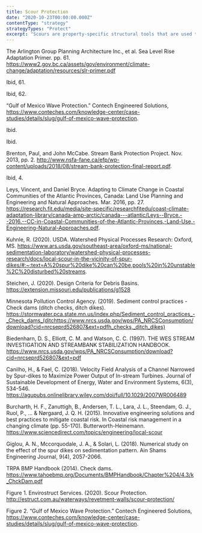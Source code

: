 ```yaml
---
title: Scour Protection
date: "2020-10-23T00:00:00.000Z"
contentType: "strategy"
strategyTypes: "Protect"
excerpt: "Scours are property-specific structural tools that are used to protect shoreline structures or building foundations from exposure to the corrosive effects of moving water."
---
```


<!-- Regular citations -->
[^1]:
  The Arlington Group Planning Architecture Inc., et al. Sea Level Rise Adaptation Primer. pp. 61. https://www2.gov.bc.ca/assets/gov/environment/climate-change/adaptation/resources/slr-primer.pdf
[^2]:
  Ibid, 61.
[^3]:
  Ibid, 62.
[^4]:
  “Gulf of Mexico Wave Protection.” Contech Engineered Solutions, https://www.conteches.com/knowledge-center/case-studies/details/slug/gulf-of-mexico-wave-protection.     
[^5]:
  Ibid.
[^6]:
  Ibid.
[^7]:
  Brenton, Paul, and John McCabe. Stream Bank Protection Project. Nov. 2013, pp. 2. http://www.nsfa-fane.ca/efp/wp-content/uploads/2018/08/stream-bank-protection-final-report.pdf.
[^8]:
  Ibid, 4.
[^9]:
  Leys, Vincent, and Daniel Bryce. Adapting to Climate Change in Coastal Communities of the Atlantic Provinces, Canada: Land Use Planning and Engineering and Natural Approaches. Mar. 2016, pp. 27. https://research.fit.edu/media/site-specific/researchfitedu/coast-climate-adaptation-library/canada-amp-arctic/canada---atlantic/Leys--Bryce.--2016.--CC-in-Coastal-Communities-of-the-Atlantic-Provinces,-Land-Use,-Engineering-Natural-Approaches.pdf.
[^10]:  
  Kuhnle, R. (2020). USDA. Watershed Physical Processes Research: Oxford, MS. https://www.ars.usda.gov/southeast-area/oxford-ms/national-sedimentation-laboratory/watershed-physical-processes-research/docs/local-scour-in-the-vicinity-of-spur-dikes/#:~:text=A%20spur%20dike%20can%20be,pools%20in%20unstable%2C%20disturbed%20streams.
[^11]:
  Steichen, J. (2020). Design Criteria for Debris Basins. https://extension.missouri.edu/publications/g1528
[^12]:
  Minnesota Pollution Control Agency. (2019). Sediment control practices - Check dams (ditch checks, ditch dikes). https://stormwater.pca.state.mn.us/index.php/Sediment_control_practices_-_Check_dams_(ditchttps://www.nrcs.usda.gov/wps/PA_NRCSConsumption/download?cid=nrcseprd526807&ext=pdfh_checks,_ditch_dikes)
[^13]:
  Biedenharn, D. S., Elliott, C. M. and Watson, C. C. (1997). THE WES STREAM INVESTIGATION AND STREAMBANK STABILIZATION HANDBOOK. https://www.nrcs.usda.gov/wps/PA_NRCSConsumption/download?cid=nrcseprd526807&ext=pdf
[^14]:
  Canilho, H., & Fael, C. (2018). Velocity Field Analysis of a Channel Narrowed by Spur-dikes to Maximize Power Output of In-stream Turbines. Journal of Sustainable Development of Energy, Water and Environment Systems, 6(3), 534-546. https://agupubs.onlinelibrary.wiley.com/doi/full/10.1029/2007WR006489
[^15]:  
  Burcharth, H. F., Zanuttigh, B., Andersen, T. L., Lara, J. L., Steendam, G. J., Ruol, P., ... & Nørgaard, J. Q. H. (2015). Innovative engineering solutions and best practices to mitigate coastal risk. In Coastal risk management in a changing climate (pp. 55-170). Butterworth-Heinemann. https://www.sciencedirect.com/topics/engineering/local-scour
[^16]:
  Giglou, A. N., Mccorquodale, J. A., & Solari, L. (2018). Numerical study on the effect of the spur dikes on sedimentation pattern. Ain Shams Engineering Journal, 9(4), 2057-2066.
[^17]:
  TRPA BMP Handbook (2014). Check dams. https://www.tahoebmp.org/Documents/BMPHandbook/Chapter%204/4.3/k_ChckDam.pdf  
  
<!-- Images -->

[^i1]:
  Figure 1. Envirostruct Services. (2020). Scour Protection. http://estruct.com.au/waterways/revetment-walls/scour-protection/ 
[^i2]:
  Figure 2. “Gulf of Mexico Wave Protection.” Contech Engineered Solutions, https://www.conteches.com/knowledge-center/case-studies/details/slug/gulf-of-mexico-wave-protection. 